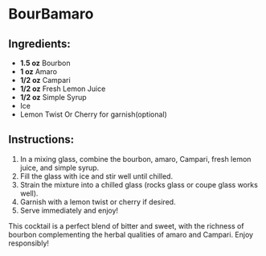 # BourBamaro

## Ingredients:
- **1.5 oz** Bourbon
- **1 oz** Amaro
- **1/2 oz** Campari
- **1/2 oz** Fresh Lemon Juice
- **1/2 oz** Simple Syrup
- Ice
- Lemon Twist Or Cherry for garnish(optional)

## Instructions:
1. In a mixing glass, combine the bourbon, amaro, Campari, fresh lemon juice, and simple syrup.
2. Fill the glass with ice and stir well until chilled.
3. Strain the mixture into a chilled glass (rocks glass or coupe glass works well).
4. Garnish with a lemon twist or cherry if desired.
5. Serve immediately and enjoy!

This cocktail is a perfect blend of bitter and sweet, with the richness of bourbon complementing the herbal qualities of amaro and Campari. Enjoy responsibly!
